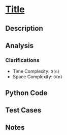 # [Title](link)

## Description
## Analysis
### Clarifications

* Time Complexity: `O(n)`
* Space Complexity: `O(n)`

## Python Code

## Test Cases
## Notes
